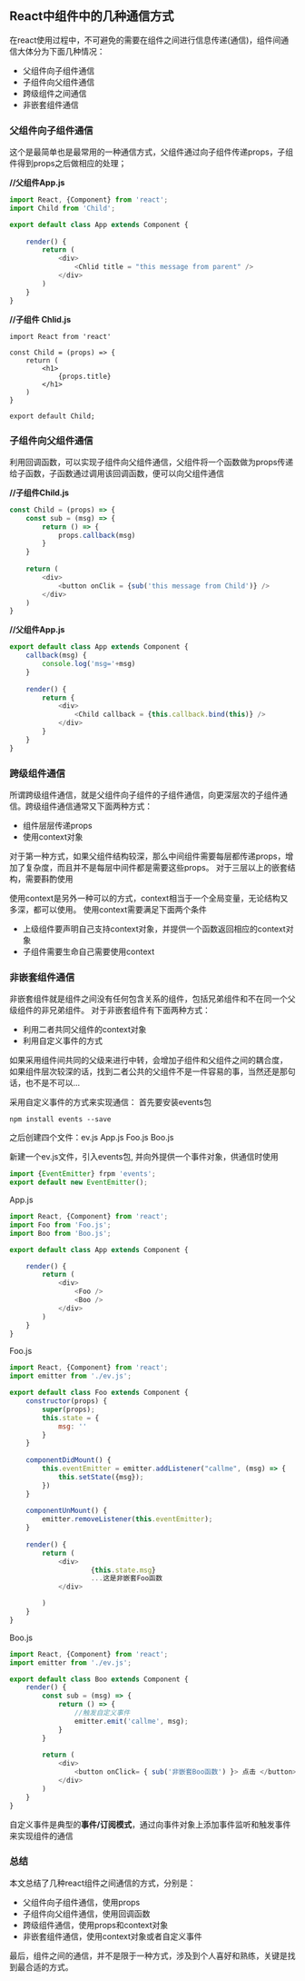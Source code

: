 ## React中组件中的几种通信方式

在react使用过程中，不可避免的需要在组件之间进行信息传递(通信)，组件间通信大体分为下面几种情况：

- 父组件向子组件通信
- 子组件向父组件通信
- 跨级组件之间通信
- 非嵌套组件通信

### 父组件向子组件通信

这个是最简单也是最常用的一种通信方式，父组件通过向子组件传递props，子组件得到props之后做相应的处理；

**//父组件App.js**
```js
import React, {Component} from 'react';
import Child from 'Child';

export default class App extends Component {
	
	render() {
		return (
			<div>
				<Chlid title = "this message from parent" />
			</div>
		)
	}
}
```

**//子组件 Chlid.js**
```
import React from 'react'

const Child = (props) => {
	return (
		<h1>
			{props.title}
		</h1>
	)
}

export default Child;

```

### 子组件向父组件通信

利用回调函数，可以实现子组件向父组件通信，父组件将一个函数做为props传递给子函数，子函数通过调用该回调函数，便可以向父组件通信

**//子组件Child.js**
```js
const Child = (props) => {
	const sub = (msg) => {
		return () => {
			props.callback(msg)
		}
	}
	
	return (
		<div>
			<button onClik = {sub('this message from Child')} />
		</div>
	)
}
```

**//父组件App.js**
```js
export default class App extends Component {
	callback(msg) {
		console.log('msg='+msg)
	}
	
	render() {
		return {
			<div>
				<Child callback = {this.callback.bind(this)} />
			</div>
		}
	}
}

```

### 跨级组件通信

所谓跨级组件通信，就是父组件向子组件的子组件通信，向更深层次的子组件通信。跨级组件通信通常又下面两种方式：

- 组件层层传递props
- 使用context对象

对于第一种方式，如果父组件结构较深，那么中间组件需要每层都传递props，增加了复杂度，而且并不是每层中间件都是需要这些props。
对于三层以上的嵌套结构，需要斟酌使用

使用context是另外一种可以的方式，context相当于一个全局变量，无论结构又多深，都可以使用。
使用context需要满足下面两个条件

- 上级组件要声明自己支持context对象，并提供一个函数返回相应的context对象
- 子组件需要生命自己需要使用context


### 非嵌套组件通信

非嵌套组件就是组件之间没有任何包含关系的组件，包括兄弟组件和不在同一个父级组件的非兄弟组件。
对于非嵌套组件有下面两种方式：

- 利用二者共同父组件的context对象
- 利用自定义事件的方式

如果采用组件间共同的父级来进行中转，会增加子组件和父组件之间的耦合度，
如果组件层次较深的话，找到二者公共的父组件不是一件容易的事，当然还是那句话，也不是不可以...

采用自定义事件的方式来实现通信：
首先要安装events包
```
npm install events --save
```
之后创建四个文件：ev.js App.js Foo.js Boo.js

新建一个ev.js文件，引入events包, 并向外提供一个事件对象，供通信时使用
```js
import {EventEmitter} frpm 'events';
export default new EventEmitter();
```

App.js
```js
import React, {Component} from 'react';
import Foo from 'Foo.js';
import Boo from 'Boo.js';

export default class App extends Component {

	render() {
		return (
			<div>
				<Foo />
				<Boo />
			</div>
		)
	}
}
```

Foo.js
```js
import React, {Component} from 'react';
import emitter from './ev.js';

export default class Foo extends Component {
	constructor(props) {
		super(props);
		this.state = {
			msg: ''
		}
	}
	
	componentDidMount() {
		this.eventEmitter = emitter.addListener("callme", (msg) => {
			this.setState({msg});
		})
	}
	
	componentUnMount() {
		emitter.removeListener(this.eventEmitter);
	}
	
	render() {
		return (
			<div>
					{this.state.msg}
					...这是非嵌套Foo函数
			</div>

		)
	}
}
```

Boo.js
```js
import React, {Component} from 'react';
import emitter from './ev.js';

export default class Boo extends Component {
	render() {
		const sub = (msg) => {
			return () => {
				//触发自定义事件
				emitter.emit('callme', msg);
			}
		}
		
		return (
			<div>
				<button onClick= { sub('非嵌套Boo函数') }> 点击 </button>
			</div>
 		)
	}
}
```

自定义事件是典型的**事件/订阅模式**，通过向事件对象上添加事件监听和触发事件来实现组件的通信


### 总结

本文总结了几种react组件之间通信的方式，分别是：

- 父组件向子组件通信，使用props
- 子组件向父组件通信，使用回调函数
- 跨级组件通信，使用props和context对象
- 非嵌套组件通信，使用context对象或者自定义事件

最后，组件之间的通信，并不是限于一种方式，涉及到个人喜好和熟练，关键是找到最合适的方式。










